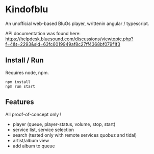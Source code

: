
# Kindofblu

An unofficial web-based BluOs player, writtenin angular / typescript.

API documentation was found here:
https://helpdesk.bluesound.com/discussions/viewtopic.php?f=4&t=2293&sid=63fc6019949af8c27ff4368bf079f1f3


## Install / Run

Requires node, npm.

    npm install
    npm run start


## Features

All proof-of-concept only !

 - player (queue, player-status, volume, stop, start)
 - service list, service selection
 - search (tested only with remote services quobuz and tidal)
 - artist/album view
 - add album to queue
